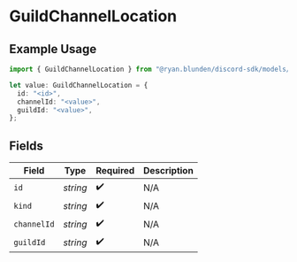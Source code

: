 # GuildChannelLocation

## Example Usage

```typescript
import { GuildChannelLocation } from "@ryan.blunden/discord-sdk/models/components";

let value: GuildChannelLocation = {
  id: "<id>",
  channelId: "<value>",
  guildId: "<value>",
};
```

## Fields

| Field              | Type               | Required           | Description        |
| ------------------ | ------------------ | ------------------ | ------------------ |
| `id`               | *string*           | :heavy_check_mark: | N/A                |
| `kind`             | *string*           | :heavy_check_mark: | N/A                |
| `channelId`        | *string*           | :heavy_check_mark: | N/A                |
| `guildId`          | *string*           | :heavy_check_mark: | N/A                |